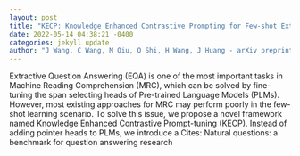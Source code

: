 ```yaml
--- 
layout: post 
title: "KECP: Knowledge Enhanced Contrastive Prompting for Few-shot Extractive Question Answering" 
date: 2022-05-14 04:38:21 -0400 
categories: jekyll update 
author: "J Wang, C Wang, M Qiu, Q Shi, H Wang, J Huang - arXiv preprint arXiv , 2022" 
--- 
```

Extractive Question Answering (EQA) is one of the most important tasks in Machine Reading Comprehension (MRC), which can be solved by fine-tuning the span selecting heads of Pre-trained Language Models (PLMs). However, most existing approaches for MRC may perform poorly in the few-shot learning scenario. To solve this issue, we propose a novel framework named Knowledge Enhanced Contrastive Prompt-tuning (KECP). Instead of adding pointer heads to PLMs, we introduce a Cites: Natural questions: a benchmark for question answering research